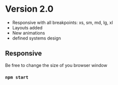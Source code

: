 # Version 2.0

- Responsive with all breakpoints: xs, sm, md, lg, xl
- Layouts added
- New animations
- defined systems design

## Responsive

  Be free to change the size of you browser window

### `npm start`

